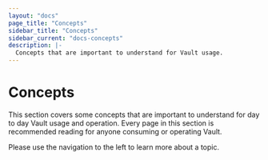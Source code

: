 ```yaml
---
layout: "docs"
page_title: "Concepts"
sidebar_title: "Concepts"
sidebar_current: "docs-concepts"
description: |-
  Concepts that are important to understand for Vault usage.
---
```


# Concepts

This section covers some concepts that are important to understand for day to
day Vault usage and operation. Every page in this section is recommended
reading for anyone consuming or operating Vault.

Please use the navigation to the left to learn more about a topic.

